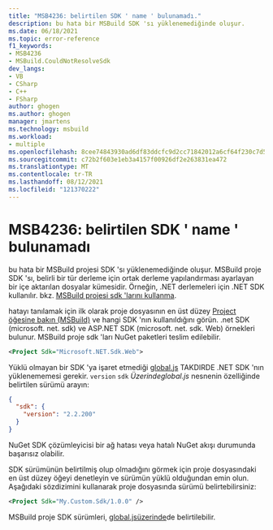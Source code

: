 ```yaml
---
title: "MSB4236: belirtilen SDK ' name ' bulunamadı."
description: bu hata bir MSBuild SDK 'sı yüklenemediğinde oluşur.
ms.date: 06/18/2021
ms.topic: error-reference
f1_keywords:
- MSB4236
- MSBuild.CouldNotResolveSdk
dev_langs:
- VB
- CSharp
- C++
- FSharp
author: ghogen
ms.author: ghogen
manager: jmartens
ms.technology: msbuild
ms.workload:
- multiple
ms.openlocfilehash: 8cee74843930ad6df83ddcfc9d2cc71842012a6cf64f230c7d5c38a270ddde44
ms.sourcegitcommit: c72b2f603e1eb3a4157f00926df2e263831ea472
ms.translationtype: MT
ms.contentlocale: tr-TR
ms.lasthandoff: 08/12/2021
ms.locfileid: "121370222"
---
```

# <a name="msb4236-the-sdk-name-specified-could-not-be-found"></a>MSB4236: belirtilen SDK ' name ' bulunamadı

bu hata bir MSBuild projesi SDK 'sı yüklenemediğinde oluşur. MSBuild proje SDK 'sı, belirli bir tür derleme için ortak derleme yapılandırması ayarlayan bir içe aktarılan dosyalar kümesidir. Örneğin, .NET derlemeleri için .NET SDK kullanılır. bkz. [MSBuild projesi sdk 'larını kullanma](../how-to-use-project-sdk.md).

hatayı tanılamak için ilk olarak proje dosyasının en üst düzey [Project öğesine bakın (MSBuild)](../project-element-msbuild.md) ve hangi SDK 'nın kullanıldığını görün. .net SDK (microsoft. net. sdk) ve ASP.NET SDK (microsoft. net. sdk. Web) örnekleri bulunur. MSBuild proje sdk 'ları NuGet paketleri teslim edilebilir.

```xml
<Project Sdk="Microsoft.NET.Sdk.Web">
```

Yüklü olmayan bir SDK 'ya işaret etmediği [global.js](/dotnet/core/tools/global-json) TAKDIRDE .NET SDK 'nın yüklenememesi gerekir. `version` `sdk` *Üzerindeglobal.js* nesnenin özelliğinde belirtilen sürümü arayın:

```json
{
  "sdk": {
    "version": "2.2.200"
  }
}
```

NuGet SDK çözümleyicisi bir ağ hatası veya hatalı NuGet akışı durumunda başarısız olabilir.

SDK sürümünün belirtilmiş olup olmadığını görmek için proje dosyasındaki en üst düzey öğeyi denetleyin ve sürümün yüklü olduğundan emin olun. Aşağıdaki sözdizimini kullanarak proje dosyasında sürümü belirtebilirsiniz:

```xml
<Project Sdk="My.Custom.Sdk/1.0.0" />
```

MSBuild proje SDK sürümleri, [global.jsüzerinde](/dotnet/core/tools/global-json#msbuild-sdks)de belirtilebilir.
